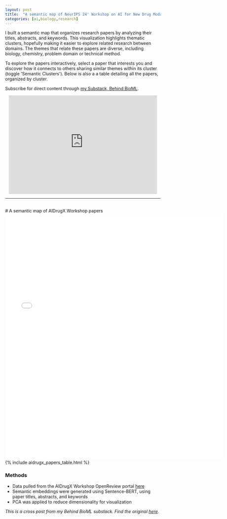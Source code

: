 ```yaml
--- 
layout: post
title:  "A semantic map of NeurIPS 24' Workshop on AI for New Drug Modalities"
categories: [ai,biology,research]
--- 
```

I built a semantic map that organizes research papers by analyzing their titles, abstracts, and keywords. This visualization highlights thematic clusters, hopefully making it easier to explore related research between domains. The themes that relate these papers are diverse, including biology, chemistry, problem domain or technical method.

To explore the papers interactively, select a paper that interests you and discover how it connects to others sharing similar themes within its cluster (toggle 'Semantic Clusters'). Below is also a a table detailing all the papers, organized by cluster.

Subscribe for direct content through [my Substack, Behind BioML](https://behindbioml.substack.com/).

<div style="text-align: center;">
<iframe src="https://behindbioml.substack.com/embed" 
        width="480" 
        height="320" 
        frameborder="0" 
        scrolling="no">
</iframe>
</div>


---
<br>
# A semantic map of AIDrugX Workshop papers 
<div style="text-align: center;">
<iframe src="{{ site.baseurl }}/assets/aidrugx_semantic_viz.html" 
        width="140%" 
        height="800px" 
        frameborder="0"
        scrolling="no">
</iframe>
</div>
{% include aidrugx_papers_table.html %}

### Methods
- Data pulled from the AIDrugX Workshop OpenReview portal [here](https://openreview.net/group?id=NeurIPS.cc/2024/Workshop/AIDrugX#tab-accept-spotlight)
- Semantic embeddings were generated using Sentence-BERT, using paper titles, abstracts, and keywords
- PCA was applied to reduce dimensionality for visualization

*This is a cross post from my Behind BioML substack. Find the original [here](https://behindbioml.substack.com/p/semantic-map-of-neurips-24-aidrugx).*
